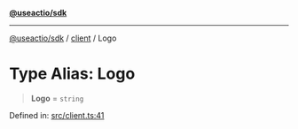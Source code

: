 [**@useactio/sdk**](../../README.md)

***

[@useactio/sdk](../../modules.md) / [client](../README.md) / Logo

# Type Alias: Logo

> **Logo** = `string`

Defined in: [src/client.ts:41](https://github.com/useactio/sdk/blob/aa0cbb7aefc891bd76a4e1447f8c84a24792d899/src/client.ts#L41)
